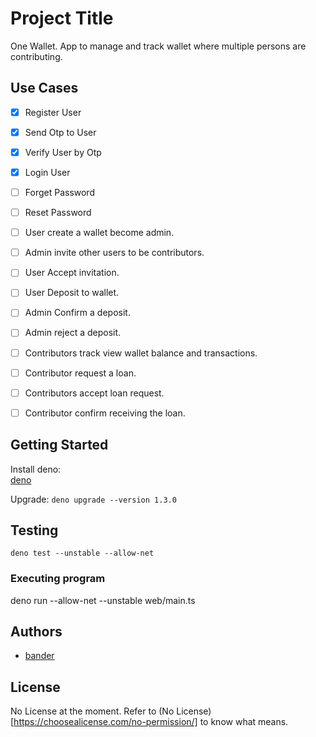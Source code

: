 # Project Title

One Wallet. App to manage and track wallet where multiple persons are contributing.

## Use Cases  
- [x] Register User
- [x] Send Otp to User
- [x] Verify User by Otp
- [x] Login User
- [ ] Forget Password
- [ ] Reset Password
- [ ] User create a wallet become admin.
- [ ] Admin invite other users to be contributors.
- [ ] User Accept invitation.
- [ ] User Deposit to wallet.
- [ ] Admin Confirm a deposit.
- [ ] Admin reject a deposit.
- [ ] Contributors track view wallet balance and transactions.
- [ ] Contributor request a loan.
- [ ] Contributors accept loan request.
- [ ] Contributor confirm receiving the loan.


## Getting Started

Install deno:  
[deno](https://deno.land/)

Upgrade: 
```deno upgrade --version 1.3.0```

## Testing

```deno test --unstable --allow-net```


### Executing program

deno run --allow-net --unstable web/main.ts 

## Authors

*  [bander](bannadr1@hotmail.com)

## License

No License at the moment. Refer to (No License)[https://choosealicense.com/no-permission/] to know what means.
